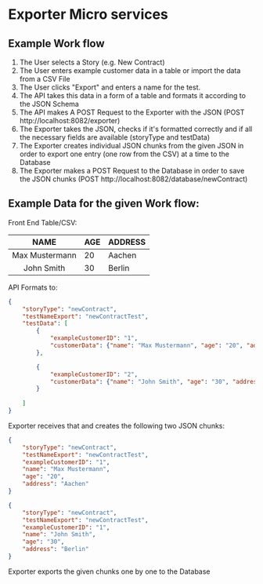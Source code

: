 Exporter Micro services
==

## Example Work flow 
1. The User selects a Story (e.g. New Contract)
2. The User enters example customer data in a table or import the data from a CSV File
3. The User clicks "Export" and enters a name for the test. 
4. The API takes this data in a form of a table and formats it according to the JSON Schema
5. The API makes A POST Request to the Exporter with the JSON (POST http://localhost:8082/exporter)
6. The Exporter takes the JSON, checks if it's formatted correctly and if all the necessary fields are available (storyType and testData)
7. The Exporter creates individual JSON chunks from the given JSON in order to export one entry (one row from the CSV) at a time to the Database
8. The Exporter makes a POST Request to the Database in order to save the JSON chunks (POST http://localhost:8082/database/newContract)

## Example Data for the given Work flow: 

Front End Table/CSV: 

|  NAME | AGE  | ADDRESS  |
|:-:|---|---|
| Max Mustermann  | 20  | Aachen  |
|  John Smith | 30  | Berlin  |

API Formats to: 

```json
{
	"storyType": "newContract",
	"testNameExport": "newContractTest",
	"testData": [
		{
			"exampleCustomerID": "1",
			"customerData": {"name": "Max Mustermann", "age": "20", "address": "Aachen"}
		},

		{
			"exampleCustomerID": "2",
			"customerData": {"name": "John Smith", "age": "30", "address": "Berlin"}
		}
	
	]
}
```

Exporter receives that and creates the following two JSON chunks: 
```json
{
	"storyType": "newContract",
	"testNameExport": "newContractTest",
	"exampleCustomerID": "1",
	"name": "Max Mustermann",
	"age": "20", 
	"address": "Aachen"
}
```

```json
{
	"storyType": "newContract",
	"testNameExport": "newContractTest",
	"exampleCustomerID": "1",
	"name": "John Smith",
	"age": "30", 
	"address": "Berlin"
}
```

Exporter exports the given chunks one by one to the Database